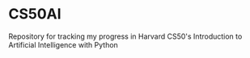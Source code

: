 # CS50AI
Repository for tracking my progress in Harvard CS50's Introduction to Artificial Intelligence with Python
